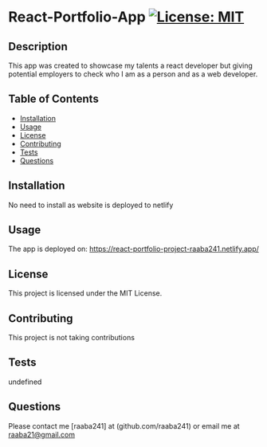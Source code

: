 # React-Portfolio-App [![License: MIT](https://img.shields.io/badge/License-MIT-yellow.svg)](https://opensource.org/licenses/MIT)

## Description 
This app was created to showcase my talents a react developer but giving potential employers to check who I am 
as a person and as a web developer. 

 ## Table of Contents
- [Installation](#installation)
- [Usage](#usage)
- [License](#license)
- [Contributing](#contributing)
- [Tests](#tests)
- [Questions](#questions)
       
 ## Installation
No need to install as website is deployed to netlify

## Usage
The app is deployed on: https://react-portfolio-project-raaba241.netlify.app/

## License
This project is licensed under the MIT License.
## Contributing
This project is not taking contributions

 ## Tests
 undefined
       
## Questions
Please contact me [raaba241] at (github.com/raaba241) or email me at raaba21@gmail.com
       
